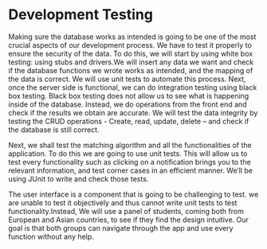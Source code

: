 # Development Testing

Making sure the database works as intended is going to be one of the most crucial aspects of our development process. We have to test it properly to ensure the security of the data. To do this, we will start by using white box testing: using stubs and drivers.We will insert any data we want and check if the database functions we wrote works as intended, and the mapping of the data is correct. We will use unit tests to automate this process. Next, once the server side is functional, we can do integration testing using black box testing. Black box testing does not allow us to see what is happening inside of the database. Instead, we do operations from the front end and check if the results we obtain are accurate. We will test the data integrity by testing the CRUD operations - Create, read, update, delete – and check if the database is still correct.

Next, we shall test the matching algorithm and all the functionalities of the application. To do this we are going to use unit tests. This will allow us to test every functionality such as clicking on a notification brings you to the relevant information, and test corner cases in an efficient manner. We’ll be using JUnit to write and check those tests.

The user interface is a component that is going to be challenging to test.  we are unable to test it objectively and thus cannot write unit tests to test functionality.Instead, We will use a panel of students, coming both from European and Asian countries, to see if they find the design intuitive. Our goal is that both groups can navigate through the app and use every function without any help.


